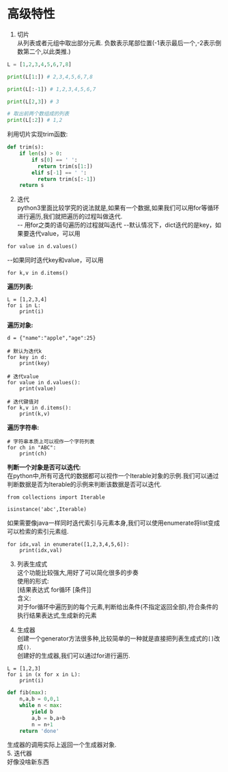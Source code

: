 # 高级特性  
1. 切片  
从列表或者元组中取出部分元素.
负数表示尾部位置(-1表示最后一个,-2表示倒数第二个,以此类推.)  
```python
L = [1,2,3,4,5,6,7,8]

print(L[1:]) # 2,3,4,5,6,7,8

print(L[:-1]) # 1,2,3,4,5,6,7

print(L[2,3]) # 3

# 取出前两个数组成的列表
print(L[:2]) # 1,2
```  
利用切片实现trim函数:  
```python
def trim(s):
    if len(s) > 0:
        if s[0] == ' ':
          return trim(s[1:])
        elif s[-1] == ' ':
          return trim(s[:-1])
    return s
```

2. 迭代  
python3里面比较学究的说法就是,如果有一个数据,如果我们可以用for等循环进行遍历,我们就把遍历的过程叫做迭代.  
-- 用for之类的语句遍历的过程就叫迭代
--默认情况下，dict迭代的是key，如果要迭代value，可以用 
```
for value in d.values()
```
--如果同时迭代key和value，可以用
```
for k,v in d.items()
```
**遍历列表:**  
```
L = [1,2,3,4]
for i in L:
    print(i)
```
**遍历对象:**
```
d = {"name":"apple","age":25}

# 默认为迭代k
for key in d:
    print(key)

# 迭代value
for value in d.values():
    print(value)

# 迭代键值对
for k,v in d.items():
    print(k,v)
```
**遍历字符串:**   
```
# 字符串本质上可以视作一个字符列表
for ch in "ABC":
    print(ch)
```  
**判断一个对象是否可以迭代:**  
在python中,所有可迭代的数据都可以视作一个Iterable对象的示例.我们可以通过判断数据是否为Iterable的示例来判断该数据是否可以迭代.  
```
from collections import Iterable

isinstance('abc',Iterable)
```
如果需要像java一样同时迭代索引与元素本身,我们可以使用enumerate将list变成可以检索的索引元素组.  
```python3
for idx,val in enumerate([1,2,3,4,5,6]):
    print(idx,val)
```  

3. 列表生成式  
这个功能比较强大,用好了可以简化很多的步奏  
使用的形式:  
[结果表达式 for循环 [条件]]  
含义:  
对于for循环中遍历到的每个元素,判断给出条件(不指定返回全部),符合条件的执行结果表达式,生成新的元素  

4. 生成器  
创建一个generator方法很多种,比较简单的一种就是直接把列表生成式的`[]`改成`()`.  
创建好的生成器,我们可以通过for进行遍历.  
```
L = [1,2,3]
for i in (x for x in L):
    print(i)
```
```python
def fib(max):
    n,a,b = 0,0,1
    while n < max:
        yield b
        a,b = b,a+b
        n = n+1
    return 'done'
```  
生成器的调用实际上返回一个生成器对象.  
5. 迭代器  
好像没啥新东西
